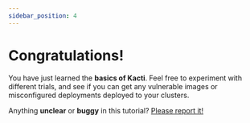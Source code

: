 ```yaml
---
sidebar_position: 4
---
```


# Congratulations!

You have just learned the **basics of Kacti**. Feel free to experiment with different trials, and see if you can get any vulnerable images or misconfigured deployments deployed to your clusters.

Anything **unclear** or **buggy** in this tutorial? [Please report it!](https://github.com/shaneboulden/kacti/discussions/1)
